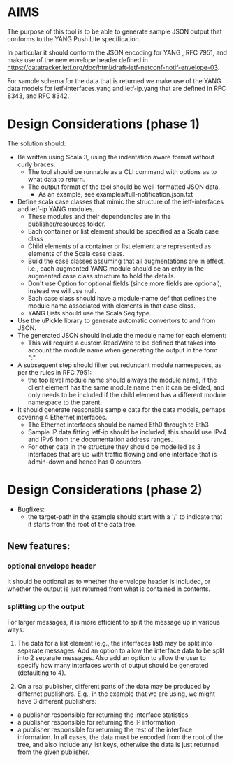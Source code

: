 # AIMS

The purpose of this tool is to be able to generate sample JSON output that conforms to the YANG Push Lite specification.

In particular it should conform the JSON encoding for YANG , RFC 7951, and make use of the new envelope header defined in https://datatracker.ietf.org/doc/html/draft-ietf-netconf-notif-envelope-03.

For sample schema for the data that is returned we make use of the YANG data models for ietf-interfaces.yang and ietf-ip.yang that are defined in RFC 8343, and RFC 8342.

# Design Considerations (phase 1)

The solution should:

- Be written using Scala 3, using the indentation aware format without curly braces:
  - The tool should be runnable as a CLI command with options as to what data to return.
  - The output format of the tool should be well-formatted JSON data.
    - As an example, see examples/full-notification.json.txt
- Define scala case classes that mimic the structure of the ietf-interfaces and ietf-ip YANG modules.
  - These modules and their dependencies are in the publisher/resources folder.
  - Each container or list element should be specified as a Scala case class
  - Child elements of a container or list element are represented as elements of the Scala case class.
  - Build the case classes assuming that all augmentations are in effect, i.e., each augmented YANG module should be an entry in the augmented case class structure to hold the details.
  - Don't use Option for optional fields (since more fields are optional), instead we will use null.
  - Each case class should have a module-name def that defines the module name associated with elements in that case class.
  - YANG Lists should use the Scala Seq type.
- Use the uPickle library to generate automatic convertors to and from JSON.
- The generated JSON should include the module name for each element:
  - This will require a custom ReadWrite to be defined that takes into account the module name when generating the output in the form "<module-name>:<data-node>".
- A subsequent step should filter out redundant module namespaces, as per the rules in RFC 7951:
  - the top level module name should always the module name, if the client element has the same module name then it can be elided, and only needs to be included if the child element has a different module namespace to the parent.
- It should generate reasonable sample data for the data models, perhaps covering 4 Ethernet interfaces.
  - The Ethernet interfaces should be named Eth0 through to Eth3
  - Sample IP data fitting ietf-ip should be included, this should use IPv4 and IPv6 from the documentation address ranges.
  - For other data in the structure they should be modelled as 3 interfaces that are up with traffic flowing and one interface that is admin-down and hence has 0 counters.

# Design Considerations (phase 2)

- Bugfixes:
  - the target-path in the example should start with a '/' to indicate that it starts from the root of the data tree.

## New features:

### optional envelope header
It should be optional as to whether the envelope header is included, or whether the output is just returned from what is contained in contents.

### splitting up the output
For larger messages, it is more efficient to split the message up in various ways:

1. The data for a list element (e.g., the interfaces list) may be split into separate messages.  Add an option to allow the interface data to be split into 2 separate messages.  Also add an option to allow the user to specify how many interfaces worth of output should be generated (defaulting to 4).

1. On a real publisher, different parts of the data may be produced by differnet publishers.  E.g., in the example that we are using, we might have 3 different publishers:
  - a publisher responsible for returning the interface statistics
  - a publisher responsible for returning the IP information
  - a publisher responsible for returning the rest of the interface information.
In all cases, the data must be encoded from the root of the tree, and also include any list keys, otherwise the data is just returned from the given publisher.

